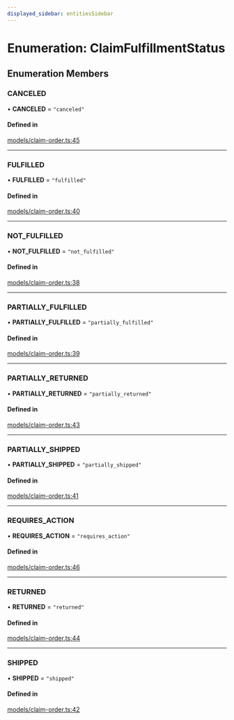 ```yaml
---
displayed_sidebar: entitiesSidebar
---
```


# Enumeration: ClaimFulfillmentStatus

## Enumeration Members

### CANCELED

• **CANCELED** = ``"canceled"``

#### Defined in

[models/claim-order.ts:45](https://github.com/medusajs/medusa/blob/70139d0bb/packages/medusa/src/models/claim-order.ts#L45)

___

### FULFILLED

• **FULFILLED** = ``"fulfilled"``

#### Defined in

[models/claim-order.ts:40](https://github.com/medusajs/medusa/blob/70139d0bb/packages/medusa/src/models/claim-order.ts#L40)

___

### NOT\_FULFILLED

• **NOT\_FULFILLED** = ``"not_fulfilled"``

#### Defined in

[models/claim-order.ts:38](https://github.com/medusajs/medusa/blob/70139d0bb/packages/medusa/src/models/claim-order.ts#L38)

___

### PARTIALLY\_FULFILLED

• **PARTIALLY\_FULFILLED** = ``"partially_fulfilled"``

#### Defined in

[models/claim-order.ts:39](https://github.com/medusajs/medusa/blob/70139d0bb/packages/medusa/src/models/claim-order.ts#L39)

___

### PARTIALLY\_RETURNED

• **PARTIALLY\_RETURNED** = ``"partially_returned"``

#### Defined in

[models/claim-order.ts:43](https://github.com/medusajs/medusa/blob/70139d0bb/packages/medusa/src/models/claim-order.ts#L43)

___

### PARTIALLY\_SHIPPED

• **PARTIALLY\_SHIPPED** = ``"partially_shipped"``

#### Defined in

[models/claim-order.ts:41](https://github.com/medusajs/medusa/blob/70139d0bb/packages/medusa/src/models/claim-order.ts#L41)

___

### REQUIRES\_ACTION

• **REQUIRES\_ACTION** = ``"requires_action"``

#### Defined in

[models/claim-order.ts:46](https://github.com/medusajs/medusa/blob/70139d0bb/packages/medusa/src/models/claim-order.ts#L46)

___

### RETURNED

• **RETURNED** = ``"returned"``

#### Defined in

[models/claim-order.ts:44](https://github.com/medusajs/medusa/blob/70139d0bb/packages/medusa/src/models/claim-order.ts#L44)

___

### SHIPPED

• **SHIPPED** = ``"shipped"``

#### Defined in

[models/claim-order.ts:42](https://github.com/medusajs/medusa/blob/70139d0bb/packages/medusa/src/models/claim-order.ts#L42)
